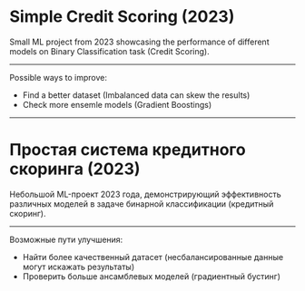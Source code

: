 # Simple Credit Scoring (2023)

Small ML project from 2023 showcasing the performance of different models on Binary Classification task (Credit Scoring).

---
Possible ways to improve:
- Find a better dataset (Imbalanced data can skew the results)
- Check more ensemle models (Gradient Boostings)

---

# Простая система кредитного скоринга (2023)  

Небольшой ML-проект 2023 года, демонстрирующий эффективность различных моделей в задаче бинарной классификации (кредитный скоринг).  

---  
Возможные пути улучшения:  
- Найти более качественный датасет (несбалансированные данные могут искажать результаты)  
- Проверить больше ансамблевых моделей (градиентный бустинг)

